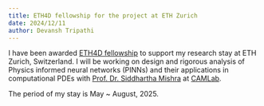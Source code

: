 ```yaml
---
title: ETH4D fellowship for the project at ETH Zurich
date: 2024/12/11
author: Devansh Tripathi
---
```


I have been awarded [ETH4D fellowship](https://eth4d.ethz.ch/) to support my research stay at ETH Zurich, Switzerland. I will be working on design and rigorous analysis of Physics informed neural networks (PINNs) and their applications in computational PDEs with [Prof. Dr. Siddhartha Mishra](https://camlab.ethz.ch/the-group/group-head.html) at [CAMLab](https://camlab.ethz.ch/).

The period of my stay is May ~ August, 2025.
 